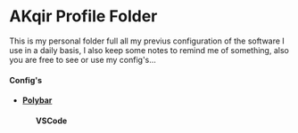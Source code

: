 # AKqir Profile Folder
This is my personal folder full all my previus configuration of the software I use in a daily basis, I also keep some notes to remind me of something, also you are free to see or use my config's...

#### Config's
<ul><li><h4><a href="https://github.com/aKqir24/aKqir24/tree/main/polybar">Polybar</h4></a></li></h4><ul>

#### VSCode
